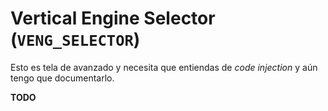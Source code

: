 # Vertical Engine Selector (`VENG_SELECTOR`)

Esto es tela de avanzado y necesita que entiendas de *code injection* y aún tengo que documentarlo.

**TODO**
